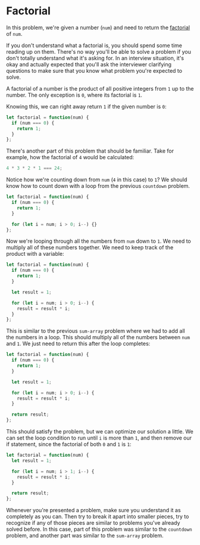 # Factorial

In this problem, we're given a number (`num`) and need to return the [factorial](https://en.wikipedia.org/wiki/Factorial) of `num`.

If you don't understand what a factorial is, you should spend some time reading up on them. There's no way you'll be able to solve a problem if you don't totally understand what it's asking for. In an interview situation, it's okay and actually expected that you'll ask the interviewer clarifying questions to make sure that you know what problem you're expected to solve.

A factorial of a number is the product of all positive integers from `1` up to the number. The only exception is `0`, where its factorial is `1`.

Knowing this, we can right away return `1` if the given number is `0`:

```js
let factorial = function(num) {
  if (num === 0) {
    return 1;
  }
};
```

There's another part of this problem that should be familiar. Take for example, how the factorial of `4` would be calculated:

```js
4 * 3 * 2 * 1 === 24;
```

Notice how we're counting down from `num` (`4` in this case) to `1`? We should know how to count down with a loop from the previous `countdown` problem.

```js
let factorial = function(num) {
  if (num === 0) {
    return 1;
  }

  for (let i = num; i > 0; i--) {}
};
```

Now we're looping through all the numbers from `num` down to `1`. We need to multiply all of these numbers together. We need to keep track of the product with a variable:

```js
let factorial = function(num) {
  if (num === 0) {
    return 1;
  }

  let result = 1;

  for (let i = num; i > 0; i--) {
    result = result * i;
  }
};
```

This is similar to the previous `sum-array` problem where we had to add all the numbers in a loop. This should multiply all of the numbers between `num` and `1`. We just need to return this after the loop completes:

```js
let factorial = function(num) {
  if (num === 0) {
    return 1;
  }

  let result = 1;

  for (let i = num; i > 0; i--) {
    result = result * i;
  }

  return result;
};
```

This should satisfy the problem, but we can optimize our solution a little. We can set the loop condition to run until `i` is more than `1`, and then remove our if statement, since the factorial of both `0` and `1` is `1`:

```js
let factorial = function(num) {
  let result = 1;

  for (let i = num; i > 1; i--) {
    result = result * i;
  }

  return result;
};
```

Whenever you're presented a problem, make sure you understand it as completely as you can. Then try to break it apart into smaller pieces, try to recognize if any of those pieces are similar to problems you've already solved before. In this case, part of this problem was similar to the `countdown` problem, and another part was similar to the `sum-array` problem.
